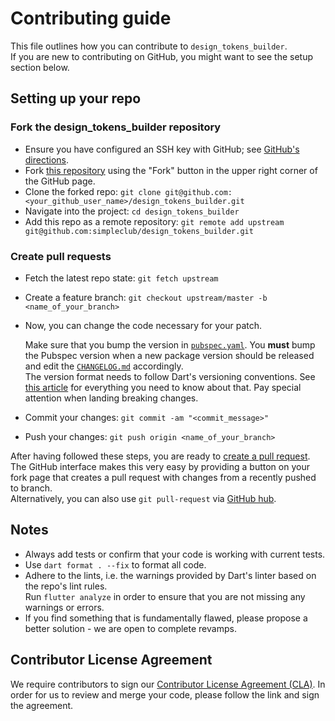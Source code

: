 # Contributing guide

This file outlines how you can contribute to `design_tokens_builder`.  
If you are new to contributing on GitHub, you might want to see the setup section below.

## Setting up your repo

### Fork the design_tokens_builder repository

* Ensure you have configured an SSH key with GitHub; see [GitHub's directions][ssh key].
* Fork [this repository][repo] using the "Fork" button in the upper right corner of the GitHub page.
* Clone the forked repo: `git clone git@github.com:<your_github_user_name>/design_tokens_builder.git`
* Navigate into the project: `cd design_tokens_builder`
* Add this repo as a remote repository:
  `git remote add upstream git@github.com:simpleclub/design_tokens_builder.git`

### Create pull requests

* Fetch the latest repo state: `git fetch upstream`
* Create a feature branch: `git checkout upstream/master -b <name_of_your_branch>`
* Now, you can change the code necessary for your patch.

  Make sure that you bump the version in [`pubspec.yaml`][pubspec]. You **must** bump the Pubspec
  version when a new package version should be released and edit the [`CHANGELOG.md`][changelog]
  accordingly.  
  The version format needs to follow Dart's versioning conventions. See [this article][versioning]
  for everything you need to know about that. Pay special attention when landing breaking changes.
* Commit your changes: `git commit -am "<commit_message>"`
* Push your changes: `git push origin <name_of_your_branch>`

After having followed these steps, you are ready to [create a pull request][create pr].  
The GitHub interface makes this very easy by providing a button on your fork page that creates
a pull request with changes from a recently pushed to branch.  
Alternatively, you can also use `git pull-request` via [GitHub hub][].

## Notes

* Always add tests or confirm that your code is working with current tests.
* Use `dart format . --fix` to format all code.
* Adhere to the lints, i.e. the warnings provided by Dart's linter based on the repo's lint rules.  
  Run `flutter analyze` in order to ensure that you are not missing any warnings or errors.
* If you find something that is fundamentally flawed, please propose a better solution -
  we are open to complete revamps.

## Contributor License Agreement

We require contributors to sign our [Contributor License Agreement (CLA)][CLA].
In order for us to review and merge your code, please follow the link and sign the agreement.

[repo]: https://github.com/simpleclub/design_tokens_builder
[pubspec]: https://github.com/simpleclub/design_tokens_builder/blob/main/pubspec.yaml
[changelog]: https://github.com/simpleclub/design_tokens_builder/blob/main/CHANGELOG.md
[create pr]: https://help.github.com/en/articles/creating-a-pull-request-from-a-fork
[GitHub hub]: https://hub.github.com
[ssh key]: https://help.github.com/articles/generating-ssh-keys
[CLA]: https://cla-assistant.io/simpleclub/
[versioning]: https://stackoverflow.com/questions/66201337/how-do-dart-package-versions-work-how-should-i-version-my-flutter-plugins/66201338#66201338
